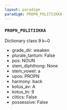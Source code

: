 ```yaml
---
layout: paradigm
paradigm: PROPN_POLITIIKKA
---
```

### ` PROPN_POLITIIKKA `

Dictionary class 9 k~0
* grade_dir: weaken
* plurale_tantum: False
* pos: NOUN
* stem_diphthong: None
* stem_vowel: a
* upos: PROPN
* harmony: back
* kotus_av: A
* kotus_tn: 9
* clitics: False
* possessive: False
